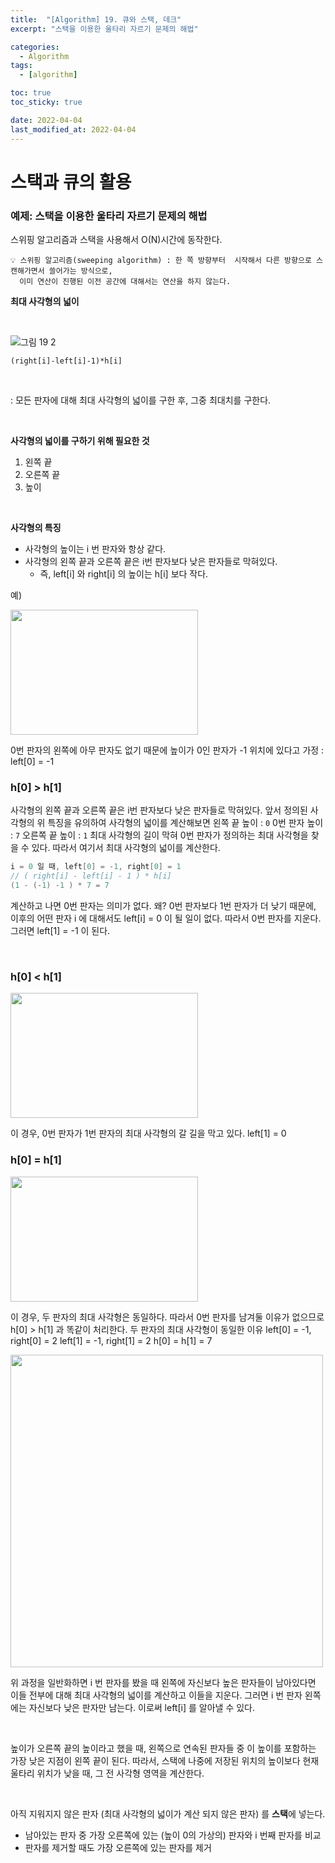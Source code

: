 ```yaml
---
title:  "[Algorithm] 19. 큐와 스택, 데크"
excerpt: "스택을 이용한 울타리 자르기 문제의 해법"

categories:
  - Algorithm
tags:
  - [algorithm]

toc: true
toc_sticky: true

date: 2022-04-04
last_modified_at: 2022-04-04
---
```

# 스택과 큐의 활용

### 예제: 스택을 이용한 울타리 자르기 문제의 해법
스위핑 알고리즘과 스택을 사용해서 O(N)시간에 동작한다.

```
💡 스위핑 알고리즘(sweeping algorithm) : 한 쪽 방향부터  시작해서 다른 방향으로 스캔해가면서 쓸어가는 방식으로, 
  이미 연산이 진행된 이전 공간에 대해서는 연산을 하지 않는다.
```
**최대 사각형의 넓이**

</br>

![그림 19 2](https://user-images.githubusercontent.com/101074830/161579387-642fb341-e95a-4c4b-9901-900b4f0762a2.png)

```
(right[i]-left[i]-1)*h[i]
```
</br>

: 모든 판자에 대해 최대 사각형의 넓이를 구한 후, 그중 최대치를 구한다.

</br>

**사각형의 넓이를 구하기 위해 필요한 것**
1. 왼쪽 끝
2. 오른쪽 끝
3. 높이

</br>

**사각형의 특징**
- 사각형의 높이는 i 번 판자와 항상 같다.
- 사각형의 왼쪽 끝과 오른쪽 끝은 i번 판자보다 낮은 판자들로 막혀있다.
    - 즉,  left[i] 와 right[i] 의 높이는 h[i] 보다 작다.

예)

<img src="https://user-images.githubusercontent.com/101074830/161579760-ec01328c-28ff-483c-8e47-7e229bfde9f7.png" width="300" height="200"/>

0번 판자의 왼쪽에 아무 판자도 없기 때문에 높이가 0인 판자가 -1 위치에 있다고 가정 : left[0] = -1

### h[0] > h[1]

사각형의 왼쪽 끝과 오른쪽 끝은 i번 판자보다 낮은 판자들로 막혀있다. 앞서 정의된 사각형의 위 특징을 유의하여 사각형의 넓이를 계산해보면
왼쪽 끝 높이 : `0`  0번 판자 높이 : `7` 오른쪽 끝 높이 : `1` 최대 사각형의 길이 막혀 0번 판자가 정의하는 최대 사각형을 찾을 수 있다.
따라서 여기서 최대 사각형의 넓이를 계산한다.

```java
i = 0 일 때, left[0] = -1, right[0] = 1
// ( right[i] - left[i] - 1 ) * h[i]
(1 - (-1) -1 ) * 7 = 7
```
계산하고 나면 0번 판자는 의미가 없다. 왜?
0번 판자보다 1번 판자가 더 낮기 때문에, 이후의 어떤 판자 i 에 대해서도 left[i] = 0 이 될 일이 없다.
따라서 0번 판자를 지운다. 그러면 left[1] = -1 이 된다.

</br>

### h[0] < h[1]

<img src="https://user-images.githubusercontent.com/101074830/161579990-cb424a04-069b-4db5-a82b-78b2af5ffe8c.png" width="300" height="200"/>

이 경우, 0번 판자가 1번 판자의 최대 사각형의 갈 길을 막고 있다. left[1] = 0

### h[0] = h[1]
<img src="https://user-images.githubusercontent.com/101074830/161580168-90760c7d-a475-4131-a30e-098ac1189740.png" width="300" height="200"/>

이 경우, 두 판자의 최대 사각형은 동일하다. 따라서 0번 판자를 남겨둘 이유가 없으므로 h[0] > h[1] 과 똑같이 처리한다. 두 판자의 최대 사각형이 동일한 이유
left[0] = -1, right[0] = 2 
left[1] = -1, right[1] = 2 
h[0] = h[1] = 7

<img src="https://user-images.githubusercontent.com/101074830/161580277-719bf684-9742-43b3-b67b-2c77a76f5311.png" width="500" height="500"/>

위 과정을 일반화하면
i 번 판자를 봤을 때 왼쪽에 자신보다 높은 판자들이 남아있다면 이들 전부에 대해 최대 사각형의 넓이를 계산하고 이들을 지운다.
그러면 i 번 판자 왼쪽에는 자신보다 낮은 판자만 남는다. 이로써 left[i] 를 알아낼 수 있다.

</br>

높이가 오른쪽 끝의 높이라고 했을 때, 왼쪽으로 연속된 판자들 중 이 높이를 포함하는 가장 낮은 지점이 왼쪽 끝이 된다.
따라서, 스택에 나중에 저장된 위치의 높이보다 현재 울타리 위치가 낮을 때, 그 전 사각형 영역을 계산한다.

</br>

아직 지워지지 않은 판자 (최대 사각형의 넓이가 계산 되지 않은 판자) 를 **스택**에 넣는다.

- 남아있는 판자 중 가장 오른쪽에 있는 (높이 0의 가상의) 판자와 i 번째 판자를 비교
- 판자를 제거할 때도 가장 오른쪽에 있는 판자를 제거
